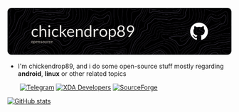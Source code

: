 <div align="center">

<!-- https://github.com/leviarista/github-profile-header-generator -->
[![Profile Banner](profile-banner-image.webp)](https://github.com/chickendrop89)

</div>

- I'm chickendrop89, and i do some open-source stuff mostly regarding **android**, **linux** or other related topics

<!-- https://shields.io/ -->
&nbsp;&nbsp;&nbsp;&nbsp;&nbsp;&nbsp;
[![Telegram](https://img.shields.io/badge/Telegram-black?style=flat&logo=telegram)](https://t.me/chickendrop89)
[![XDA Developers](https://img.shields.io/badge/XDA_Developers-black?style=flat&logo=xdadevelopers)](https://xdaforums.com/m/chickendrop89.12262335)
[![SourceForge](https://img.shields.io/badge/SourceForge-black?style=flat&logo=sourceforge)](https://sourceforge.net/u/chickendrop89)

<!-- https://github.com/anuraghazra/github-readme-stats -->
[![GitHub stats](https://vercel-github-readme-stats-xi.vercel.app/api?username=chickendrop89&show_icons=true&disable_animations=true&hide_title=true&hide=contribs&theme=transparent&hide_border=true&text_color=e4e4e4&icon_color=ffffff&ring_color=ffffff&include_all_commits=true)](https://github.com/chickendrop89?tab=repositories)
